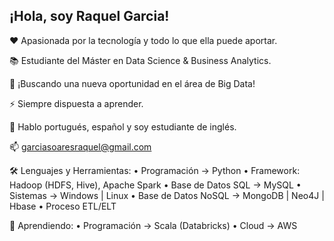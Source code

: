 ## ¡Hola, soy Raquel Garcia!

❤️ Apasionada por la tecnología y todo lo que ella puede aportar.

📚 Estudiante del Máster en Data Science & Business Analytics.

🎯 ¡Buscando una nueva oportunidad en el área de Big Data!

⚡ Siempre dispuesta a aprender.

💬 Hablo portugués, español y soy estudiante de inglés.

📫 garciasoaresraquel@gmail.com

🛠 Lenguajes y Herramientas:
• Programación -> Python 
• Framework: Hadoop (HDFS, Hive), Apache Spark
• Base de Datos SQL -> MySQL
• Sistemas -> Windows | Linux
• Base de Datos NoSQL -> MongoDB | Neo4J | Hbase 
• Proceso ETL/ELT

🌱 Aprendiendo:
• Programación -> Scala (Databricks)
• Cloud -> AWS

